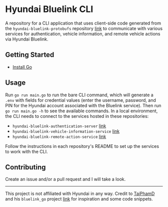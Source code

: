 # Hyundai Bluelink CLI

A repository for a CLI application that uses client-side code generated from the `hyundai-bluelink-protobufs` repository [link](https://github.com/MatthewSerre/hyundai-bluelink-protobufs) to communicate with various services for authentication, vehicle information, and remote vehicle actions via Hyundai Bluelink.

## Getting Started

* [Install Go](https://go.dev/doc/install)

## Usage

Run `go run main.go` to run the bare CLI command, which will generate a `.env` with fields for credential values (enter the username, password, and PIN for the Hyundai account associated with the Bluelink service). Then run `go run main.go -h` to see the available commands. In a local environment, the CLI needs to connect to the services hosted in these repositories:

- `hyundai-bluelink-authentication-server` [link](https://github.com/MatthewSerre/hyundai-bluelink-authentication-server)
- `hyundai-bluelink-vehicle-information-service` [link](https://github.com/MatthewSerre/hyundai-bluelink-vehicle-information-service)
- `hyundai-bluelink-remote-action-service` [link](https://github.com/MatthewSerre/hyundai-bluelink-remote-action-service)

Follow the instructions in each repository's README to set up the services to work with the CLI.

## Contributing

Create an issue and/or a pull request and I will take a look.

***

This project is not affiliated with Hyundai in any way. Credit to [TaiPhamD](https://github.com/TaiPhamD) and his `bluelink_go` project [link](https://github.com/TaiPhamD/bluelink_go) for inspiration and some code snippets.